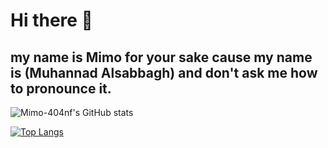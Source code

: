 # Hi there 👋
## my name is Mimo for your sake cause my name is (Muhannad Alsabbagh) and don't ask me how to pronounce it.

![Mimo-404nf's GitHub stats](https://github-readme-stats.vercel.app/api?username=mimo-404nf&show_icons=true&theme=dark)

[![Top Langs](https://github-readme-stats.vercel.app/api/top-langs/?username=mimo-404nf&exclude_repo=github-readme-stats)](https://github.com/mimo-404nf/github-readme-stats)
